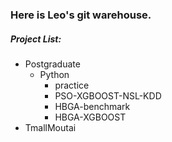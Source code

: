 ### Here is Leo's git warehouse.

##### Project List:

- Postgraduate
    - Python
        - practice
        - PSO-XGBOOST-NSL-KDD
		- HBGA-benchmark
		- HBGA-XGBOOST
- TmallMoutai		